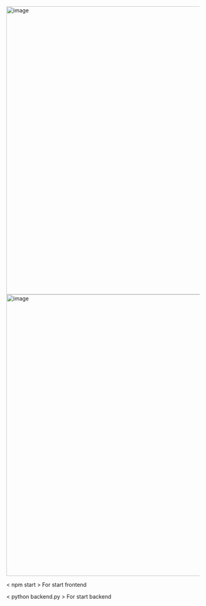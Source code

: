 <img width="1560" height="750" alt="image" src="https://github.com/user-attachments/assets/926316b3-e0d2-44a0-9d36-120a808b387c" />

<img width="997" height="733" alt="image" src="https://github.com/user-attachments/assets/5f3e7a50-de73-434b-9a56-a06dde62cb52" />

< npm start > 
For start frontend 

< python backend.py >
For start backend
